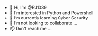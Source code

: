 - 👋 Hi, I’m @RJ1039
- 👀 I’m interested in Python and Powershell
- 🌱 I’m currently learning Cyber Security
- 💞️ I’m not looking to collaborate ...
- 📫 Don't reach me ...

<!---
RJ1039/RJ1039 is a ✨ special ✨ repository because its `README.md` (this file) appears on your GitHub profile.
You can click the Preview link to take a look at your changes.
--->
